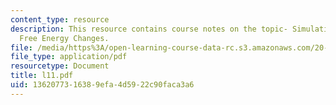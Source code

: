 ```yaml
---
content_type: resource
description: This resource contains course notes on the topic- Simulating and Computing
  Free Energy Changes.
file: /media/https%3A/open-learning-course-data-rc.s3.amazonaws.com/20-482j-foundations-of-algorithms-and-computational-techniques-in-systems-biology-spring-2006/1362077316389efa4d5922c90faca3a6_l11.pdf
file_type: application/pdf
resourcetype: Document
title: l11.pdf
uid: 13620773-1638-9efa-4d59-22c90faca3a6
---
```

